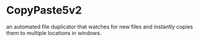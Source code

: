 # CopyPaste5v2
an automated file duplicator that watches for new files and instantly copies them to multiple locations in windows.
